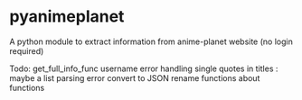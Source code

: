# pyanimeplanet
A python module to extract information from anime-planet website (no login required)


Todo:
    get_full_info_func 
    username error handling
    single quotes in titles : maybe a list parsing error
    convert to JSON
    rename functions
    about functions